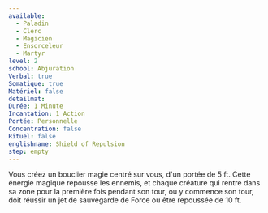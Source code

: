 ```yaml
---
available:
  - Paladin
  - Clerc
  - Magicien
  - Ensorceleur
  - Martyr
level: 2
school: Abjuration
Verbal: true
Somatique: true
Matériel: false
detailmat:
Durée: 1 Minute
Incantation: 1 Action
Portée: Personnelle
Concentration: false
Rituel: false
englishname: Shield of Repulsion
step: empty
---
```

Vous créez un bouclier magie centré sur vous, d'un portée de 5 ft. Cette énergie magique repousse les ennemis, et chaque créature qui rentre dans sa zone pour la première fois pendant son tour, ou y commence son tour, doit réussir un jet de sauvegarde de Force ou être repoussée de 10 ft.
